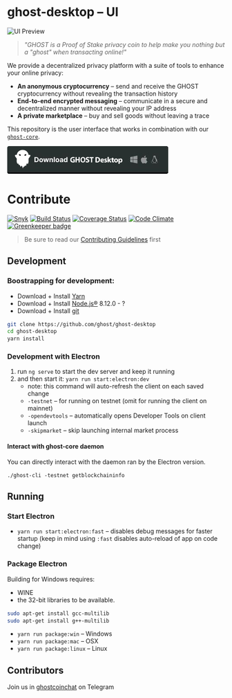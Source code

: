 # ghost-desktop – UI

![UI Preview](preview.gif)

> *"GHOST is a Proof of Stake privacy coin to help make you nothing but a "ghost" when transacting online!"*

We provide a decentralized privacy platform with a suite of tools to enhance your online privacy:

* **An anonymous cryptocurrency** – send and receive the GHOST cryptocurrency without revealing the transaction history
* **End-to-end encrypted messaging** – communicate in a secure and decentralized manner without revealing your IP address
* **A private marketplace** – buy and sell goods without leaving a trace

This repository is the user interface that works in combination with our [`ghost-core`](https://github.com/ghost-coin/ghost-core).

[![Download the packaged wallet for Mac, Windows and Linux](download-button.png)](https://github.com/ghost-coin/ghost-desktop/releases)

# Contribute

[![Snyk](https://snyk.io/test/github/ghost-coin/ghost-desktop/badge.svg)](https://snyk.io/test/github/ghost/ghost-desktop)
[![Build Status](https://travis-ci.org/ghost-coin/ghost-desktop.svg?branch=master)](https://travis-ci.org/ghost/ghost-desktop)
[![Coverage Status](https://coveralls.io/repos/github/ghost-coin/ghost-desktop/badge.svg?branch=master)](https://coveralls.io/github/ghost/ghost-desktop?branch=master)
[![Code Climate](https://codeclimate.com/github/ghost-coin/ghost-desktop/badges/gpa.svg)](https://codeclimate.com/github/ghost/ghost-desktop)
[![Greenkeeper badge](https://badges.greenkeeper.io/ghost-coin/ghost-desktop.svg)](https://greenkeeper.io/)

> Be sure to read our [Contributing Guidelines](CONTRIBUTING.md) first

## Development

### Boostrapping for development:

* Download + Install [Yarn](https://classic.yarnpkg.com/en/docs/install)
* Download + Install [Node.js®](https://nodejs.org/) 8.12.0 - ?
* Download + Install [git](https://git-scm.com/)

```bash
git clone https://github.com/ghost/ghost-desktop
cd ghost-desktop
yarn install
```

### Development with Electron

1. run `ng serve` to start the dev server and keep it running
2. and then start it: `yarn run start:electron:dev`
   * note: this command will auto-refresh the client on each saved change
   * `-testnet` – for running on testnet (omit for running the client on mainnet)
   * `-opendevtools` – automatically opens Developer Tools on client launch
   * `-skipmarket` – skip launching internal market process

#### Interact with ghost-core daemon

You can directly interact with the daemon ran by the Electron version.

```
./ghost-cli -testnet getblockchaininfo
```

## Running

### Start Electron

* `yarn run start:electron:fast` – disables debug messages for faster startup (keep in mind using `:fast` disables auto-reload of app on code change)

### Package Electron

Building for Windows requires:
* WINE
* the 32-bit libraries to be available.

```bash
sudo apt-get install gcc-multilib
sudo apt-get install g++-multilib
```


* `yarn run package:win` – Windows
* `yarn run package:mac` – OSX
* `yarn run package:linux` – Linux

## Contributors

Join us in [ghostcoinchat](https://t.me/ghostcoinchat) on Telegram
